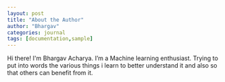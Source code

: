```yaml
---
layout: post
title: "About the Author"
author: "Bhargav"
categories: journal
tags: [documentation,sample]
---
```


Hi there! I'm Bhargav Acharya. I’m a Machine learning enthusiast. Trying to put into words the various things i learn to better understand it and also so that others can benefit from it.

